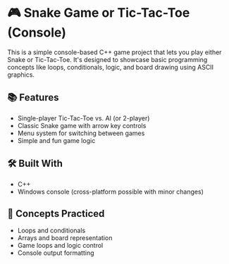# 🎮 Snake Game or Tic-Tac-Toe (Console)

This is a simple console-based C++ game project that lets you play either Snake or Tic-Tac-Toe. It's designed to showcase basic programming concepts like loops, conditionals, logic, and board drawing using ASCII graphics.

## 📚 Features

- Single-player Tic-Tac-Toe vs. AI (or 2-player)
- Classic Snake game with arrow key controls
- Menu system for switching between games
- Simple and fun game logic

## 🛠 Built With

- C++
- Windows console (cross-platform possible with minor changes)

## 🧠 Concepts Practiced

- Loops and conditionals
- Arrays and board representation
- Game loops and logic control
- Console output formatting


